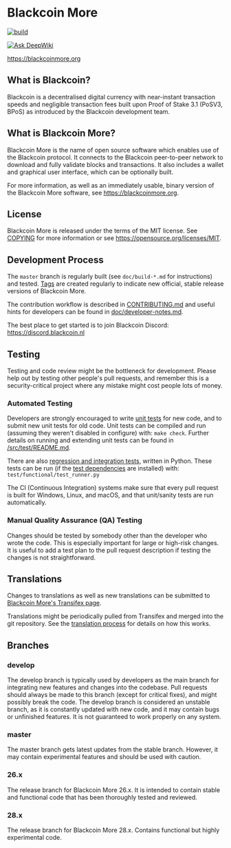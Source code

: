 Blackcoin More
=====================================
[![build](https://github.com/CoinBlack/blackcoin-more/actions/workflows/build.yml/badge.svg?branch=master)](https://github.com/CoinBlack/blackcoin-more/actions/workflows/build.yml)

[![Ask DeepWiki](https://deepwiki.com/badge.svg)](https://deepwiki.com/CoinBlack/blackcoin-more)

https://blackcoinmore.org

What is Blackcoin?
----------------

Blackcoin is a decentralised digital currency with near-instant transaction speeds and negligible transaction fees built upon Proof of Stake 3.1 (PoSV3, BPoS) as introduced by the Blackcoin development team.

What is Blackcoin More?
----------------

Blackcoin More is the name of open source software which enables use of the Blackcoin protocol.
It connects to the Blackcoin peer-to-peer network to download and fully
validate blocks and transactions. It also includes a wallet and graphical user
interface, which can be optionally built.

For more information, as well as an immediately usable, binary version of
the Blackcoin More software, see https://blackcoinmore.org.

License
-------

Blackcoin More is released under the terms of the MIT license. See [COPYING](COPYING) for more
information or see https://opensource.org/licenses/MIT.

Development Process
-------------------

The `master` branch is regularly built (see `doc/build-*.md` for instructions) and tested. [Tags](https://github.com/CoinBlack/blackcoin-more/tags) are created
regularly to indicate new official, stable release versions of Blackcoin More.

The contribution workflow is described in [CONTRIBUTING.md](CONTRIBUTING.md)
and useful hints for developers can be found in [doc/developer-notes.md](doc/developer-notes.md).

The best place to get started is to join Blackcoin Discord: https://discord.blackcoin.nl

Testing
-------

Testing and code review might be the bottleneck for development. Please help out by testing
other people's pull requests, and remember this is a security-critical project where any mistake might cost people
lots of money.

### Automated Testing

Developers are strongly encouraged to write [unit tests](src/test/README.md) for new code, and to
submit new unit tests for old code. Unit tests can be compiled and run
(assuming they weren't disabled in configure) with: `make check`. Further details on running
and extending unit tests can be found in [/src/test/README.md](/src/test/README.md).

There are also [regression and integration tests](/test), written
in Python.
These tests can be run (if the [test dependencies](/test) are installed) with: `test/functional/test_runner.py`

The CI (Continuous Integration) systems make sure that every pull request is built for Windows, Linux, and macOS,
and that unit/sanity tests are run automatically.

### Manual Quality Assurance (QA) Testing

Changes should be tested by somebody other than the developer who wrote the
code. This is especially important for large or high-risk changes. It is useful
to add a test plan to the pull request description if testing the changes is
not straightforward.

Translations
------------

Changes to translations as well as new translations can be submitted to
[Blackcoin More's Transifex page](https://www.transifex.com/BlackcoinQT/BlackcoinMore/).

Translations might be periodically pulled from Transifex and merged into the git repository. See the
[translation process](doc/translation_process.md) for details on how this works.

Branches
-------

### develop
The develop branch is typically used by developers as the main branch for integrating new features and changes into the codebase.
Pull requests should always be made to this branch (except for critical fixes), and might possibly break the code.
The develop branch is considered an unstable branch, as it is constantly updated with new code, and it may contain bugs or unfinished features. It is not guaranteed to work properly on any system.

### master
The master branch gets latest updates from the stable branch.
However, it may contain experimental features and should be used with caution.

### 26.x
The release branch for Blackcoin More 26.x. It is intended to contain stable and functional code that has been thoroughly tested and reviewed.

### 28.x
The release branch for Blackcoin More 28.x. Contains functional but highly experimental code.
